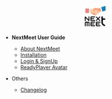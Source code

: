 
<center> <a href= "http://www.nextmeet.live"> <img src="./docs/images/logo.jpg" > </a> </center>

- **NextMeet User Guide**
     

  * [About NextMeet](./README.md)
  * [Installation](./docs/installation.md)
  * [Login & SignUp](./docs/Signup.md)
  * [ReadyPlayer Avatar](./docs/Readyplayer.md)

- Others

  * [Changelog](./docs/changelog.md)